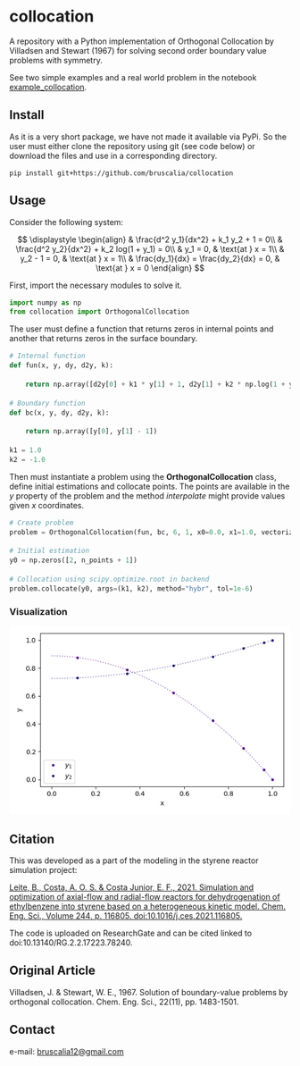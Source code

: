 # collocation
A repository with a Python implementation of Orthogonal Collocation by Villadsen and Stewart (1967) for solving second order boundary value problems with symmetry.

See two simple examples and a real world problem in the notebook [example_collocation](https://github.com/bruscalia/collocation/blob/main/notebooks/example_collocation.ipynb).

## Install
As it is a very short package, we have not made it available via PyPi. So the user must either clone the repository using git (see code below) or download the files and use in a corresponding directory.

```
pip install git+https://github.com/bruscalia/collocation
```

## Usage

Consider the following system:

$$
\displaystyle
\begin{align}
  & \frac{d^2 y_1}{dx^2} + k_1 y_2 + 1 = 0\\
  & \frac{d^2 y_2}{dx^2} + k_2 log(1 + y_1) = 0\\
  & y_1 = 0, & \text{at } x = 1\\
  & y_2 - 1 = 0, & \text{at } x = 1\\
  & \frac{dy_1}{dx} = \frac{dy_2}{dx} = 0, & \text{at } x = 0
\end{align}
$$

First, import the necessary modules to solve it.

```python
import numpy as np
from collocation import OrthogonalCollocation
```

The user must define a function that returns zeros in internal points and another that returns zeros in the surface boundary.

```python
# Internal function
def fun(x, y, dy, d2y, k):
    
    return np.array([d2y[0] + k1 * y[1] + 1, d2y[1] + k2 * np.log(1 + y[0])])

# Boundary function
def bc(x, y, dy, d2y, k):
    
    return np.array([y[0], y[1] - 1])

k1 = 1.0
k2 = -1.0
```

Then must instantiate a problem using the **OrthogonalCollocation** class, define initial estimations and collocate points. The points are available in the *y* property of the problem and the method *interpolate* might provide values given *x* coordinates.

```python
# Create problem
problem = OrthogonalCollocation(fun, bc, 6, 1, x0=0.0, x1=1.0, vectorized=True)

# Initial estimation
y0 = np.zeros([2, n_points + 1])

# Collocation using scipy.optimize.root in backend
problem.collocate(y0, args=(k1, k2), method="hybr", tol=1e-6)
```

### Visualization
<p align="center">
  <img src="https://github.com/bruscalia/collocation/raw/main/images/example.png" alt="example"/>
</p>

## Citation
This was developed as a part of the modeling in the styrene reactor simulation project:

[Leite, B., Costa, A. O. S. & Costa Junior, E. F., 2021. Simulation and optimization of axial-flow and radial-flow reactors for dehydrogenation of ethylbenzene into styrene based on a heterogeneous kinetic model. Chem. Eng. Sci., Volume 244, p. 116805. doi:10.1016/j.ces.2021.116805.](https://doi.org/10.1016/j.ces.2021.116805)

The code is uploaded on ResearchGate and can be cited linked to doi:10.13140/RG.2.2.17223.78240.

## Original Article
Villadsen, J. & Stewart, W. E., 1967. Solution of boundary-value problems by orthogonal collocation. Chem. Eng. Sci., 22(11), pp. 1483-1501.

## Contact
e-mail: bruscalia12@gmail.com
